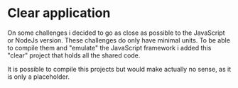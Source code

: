 # Clear application

On some challenges i decided to go as close as possible to the JavaScript or NodeJs version. These challenges do only have minimal units.
To be able to compile them and "emulate" the JavaScript framework i added this "clear" project that holds all the shared code.

It is possible to compile this projects but would make actually no sense, as it is only a placeholder.